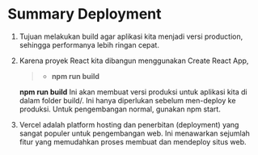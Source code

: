 # Summary Deployment

1. Tujuan melakukan build agar aplikasi kita menjadi versi production, sehingga performanya lebih ringan cepat.

2. Karena proyek React kita dibangun menggunakan Create React App,

   > - **npm run build**

   **npm run build** Ini akan membuat versi produksi untuk aplikasi kita di dalam folder build/. Ini hanya diperlukan sebelum men-deploy ke produksi. Untuk pengembangan normal, gunakan npm start.

3. Vercel adalah platform hosting dan penerbitan (deployment) yang sangat populer untuk pengembangan web. Ini menawarkan sejumlah fitur yang memudahkan proses membuat dan mendeploy situs web.
